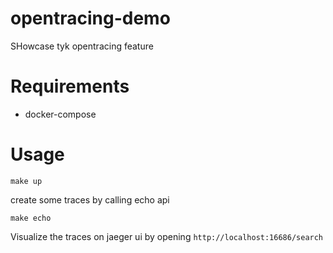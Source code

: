 # opentracing-demo

SHowcase tyk opentracing feature

# Requirements

- docker-compose

# Usage

```
make up
```

create some traces by calling echo api

```
make echo
```

Visualize the traces on jaeger ui by opening `http://localhost:16686/search`